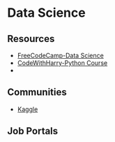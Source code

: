 # Data Science

## Resources
* [FreeCodeCamp-Data Science](https://www.youtube.com/watch?v=ua-CiDNNj30)
* [CodeWithHarry-Python Course](https://www.youtube.com/playlist?list=PLu0W_9lII9agwh1XjRt242xIpHhPT2llg)
* 
  

## Communities
* [Kaggle](https://www.kaggle.com/discussions)

## Job Portals

